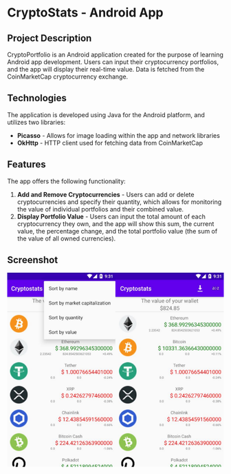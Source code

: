 # CryptoStats - Android App

## Project Description
CryptoPortfolio is an Android application created for the purpose of learning Android app development. Users can input their cryptocurrency portfolios, and the app will display their real-time value. Data is fetched from the CoinMarketCap cryptocurrency exchange.

## Technologies
The application is developed using Java for the Android platform, and utilizes two libraries:

- **Picasso** - Allows for image loading within the app and network libraries
- **OkHttp** - HTTP client used for fetching data from CoinMarketCap

## Features
The app offers the following functionality:

1. **Add and Remove Cryptocurrencies** - Users can add or delete cryptocurrencies and specify their quantity, which allows for monitoring the value of individual portfolios and their combined value.
2. **Display Portfolio Value** - Users can input the total amount of each cryptocurrency they own, and the app will show this sum, the current value, the percentage change, and the total portfolio value (the sum of the value of all owned currencies).

## Screenshot

![Screenshot](/screenshot.png?raw=true "App Screenshot")
